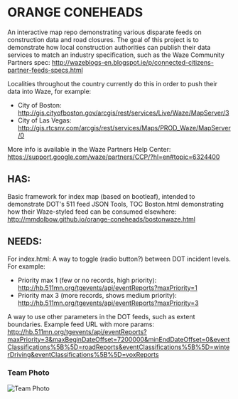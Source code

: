 # ORANGE CONEHEADS
An interactive map repo demonstrating various disparate feeds on construction data and road closures.
The goal of this project is to demonstrate how local construction authorities can publish their data services
to match an industry specification, such as the Waze Community Partners spec: http://wazeblogs-en.blogspot.ie/p/connected-citizens-partner-feeds-specs.html

Localities throughout the country currently do this in order to push their data into Waze, for example:
* City of Boston: http://gis.cityofboston.gov/arcgis/rest/services/Live/Waze/MapServer/3
* City of Las Vegas: http://gis.rtcsnv.com/arcgis/rest/services/Maps/PROD_Waze/MapServer/0

More info is available in the Waze Partners Help Center: https://support.google.com/waze/partners/CCP/?hl=en#topic=6324400

## HAS:
Basic framework for index map (based on bootleaf), intended to demonstrate DOT's 511 feed JSON
Tools, TOC
Boston.html demonstrating how their Waze-styled feed can be consumed elsewhere: http://mmdolbow.github.io/orange-coneheads/bostonwaze.html

## NEEDS:
For index.html:
A way to toggle (radio button?) between DOT incident levels. For example:
- Priority max 1 (few or no records, high priority): http://hb.511mn.org/tgevents/api/eventReports?maxPriority=1
- Priority max 3 (more records, shows medium priority): http://hb.511mn.org/tgevents/api/eventReports?maxPriority=3

A way to use other parameters in the DOT feeds, such as extent boundaries. Example feed URL with more params:
http://hb.511mn.org/tgevents/api/eventReports?maxPriority=3&maxBeginDateOffset=7200000&minEndDateOffset=0&eventClassifications%5B%5D=roadReports&eventClassifications%5B%5D=winterDriving&eventClassifications%5B%5D=voxReports

### Team Photo
![Team Photo](http://mmdolbow.github.io/orange-coneheads/assets/img/teamphoto.png)